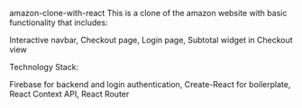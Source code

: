 amazon-clone-with-react
This is a clone of the amazon website with basic functionality that includes:

Interactive navbar, Checkout page, Login page, Subtotal widget in Checkout view

Technology Stack:

Firebase for backend and login authentication, Create-React for boilerplate, React Context API, React Router
